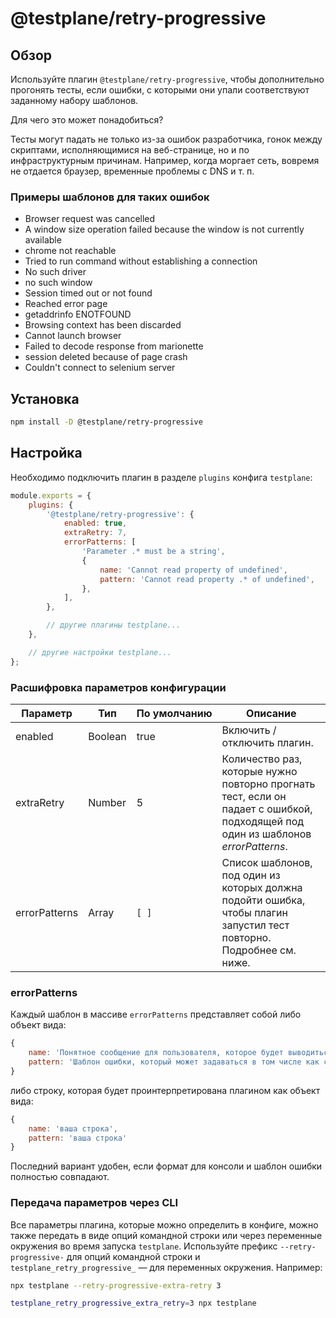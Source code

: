 # @testplane/retry-progressive

## Обзор

Используйте плагин `@testplane/retry-progressive`, чтобы дополнительно прогонять тесты, если ошибки, с которыми они упали соответствуют заданному набору шаблонов.

Для чего это может понадобиться?

Тесты могут падать не только из-за ошибок разработчика, гонок между скриптами, исполняющимися на веб-странице, но и по инфраструктурным причинам. Например, когда моргает сеть, вовремя не отдается браузер, временные проблемы с DNS и т. п.

### Примеры шаблонов для таких ошибок

* Browser request was cancelled
* A window size operation failed because the window is not currently available
* chrome not reachable
* Tried to run command without establishing a connection
* No such driver
* no such window
* Session timed out or not found
* Reached error page
* getaddrinfo ENOTFOUND
* Browsing context has been discarded
* Cannot launch browser
* Failed to decode response from marionette
* session deleted because of page crash
* Couldn't connect to selenium server

## Установка

```bash
npm install -D @testplane/retry-progressive
```

## Настройка

Необходимо подключить плагин в разделе `plugins` конфига `testplane`:

```javascript
module.exports = {
    plugins: {
        '@testplane/retry-progressive': {
            enabled: true,
            extraRetry: 7,
            errorPatterns: [
                'Parameter .* must be a string',
                {
                    name: 'Cannot read property of undefined',
                    pattern: 'Cannot read property .* of undefined',
                },
            ],
        },

        // другие плагины testplane...
    },

    // другие настройки testplane...
};
```

### Расшифровка параметров конфигурации

| **Параметр** | **Тип** | **По&nbsp;умолчанию** | **Описание** |
| ------------ | ------- | --------------------- | ------------ |
| enabled | Boolean | true | Включить / отключить плагин. |
| extraRetry | Number | 5 | Количество раз, которые нужно повторно прогнать тест, если он падает с ошибкой, подходящей под один из шаблонов _errorPatterns_. |
| errorPatterns | Array | `[ ]` | Список шаблонов, под один из которых должна подойти ошибка, чтобы плагин запустил тест повторно. Подробнее см. ниже. |

### errorPatterns

Каждый шаблон в массиве `errorPatterns` представляет собой либо объект вида:

```javascript
{
    name: 'Понятное сообщение для пользователя, которое будет выводиться в консоль',
    pattern: 'Шаблон ошибки, который может задаваться в том числе как строка для регулярного выражения'
}
```

либо строку, которая будет проинтерпретирована плагином как объект вида:

```javascript
{
    name: 'ваша строка',
    pattern: 'ваша строка'
}
```

Последний вариант удобен, если формат для консоли и шаблон ошибки полностью совпадают.

### Передача параметров через CLI

Все параметры плагина, которые можно определить в конфиге, можно также передать в виде опций командной строки или через переменные окружения во время запуска `testplane`. Используйте префикс `--retry-progressive-` для опций командной строки и `testplane_retry_progressive_` &mdash; для переменных окружения. Например:

```bash
npx testplane --retry-progressive-extra-retry 3
```

```bash
testplane_retry_progressive_extra_retry=3 npx testplane
```
